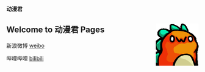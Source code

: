 **动漫君**

## Welcome to 动漫君 Pages  <img align="right" src="529710224727080979.gif"/>

新浪微博  [weibo](https://wwww.weibo.com/)

哔哩哔哩 [bilibili](https://wwww.bilibili.com/) 
